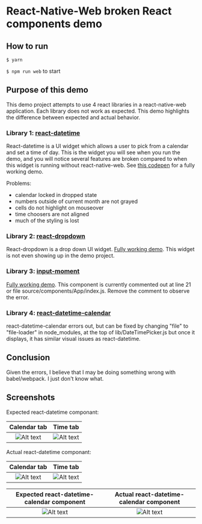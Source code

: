 # React-Native-Web broken React components demo

## How to run
```$ yarn```

```$ npm run web``` to start
## Purpose of this demo
This demo project attempts to use 4 react libraries in a react-native-web application. Each library does not work as expected. This demo highlights the difference between expected and actual behavior.

### Library 1: [react-datetime](https://github.com/YouCanBookMe/react-datetime)
React-datetime is a UI widget which allows a user to pick from a calendar and set a time of day. This is the widget you will see when you run the demo, and you will notice several features are broken compared to when this widget is running without react-native-web. See [this codepen](https://codepen.io/simeg/pen/mEmQmP) for a fully working demo.

Problems:

* calendar locked in dropped state
* numbers outside of current month are not grayed
* cells do not highlight on mouseover
* time choosers are not aligned
* much of the styling is lost
 

### Library 2: [react-dropdown](https://github.com/fraserxu/react-dropdown)
React-dropdown is a drop down UI widget. [Fully working demo](http://fraserxu.me/react-dropdown/). This widget is not even showing up in the demo project.

### Library 3: [input-moment](https://github.com/wangzuo/input-moment)
[Fully working demo](http://wangzuo.github.io/input-moment/). This component is currently commented out at line 21 or file source/components/App/index.js. Remove the comment to observe the error.

### Library 4: [react-datetime-calendar](https://github.com/deepreact/react-datetime-calendar)
react-datetime-calendar errors out, but can be fixed by changing "file" to "file-loader" in node_modules, at the top of lib/DateTimePicker.js but once it displays, it has similar visual issues as react-datetime.

## Conclusion
Given the errors, I believe that I may be doing something wrong with babel/webpack. I just don't know what.

## Screenshots
Expected react-datetime componant:

Calendar tab                                                                       |  Time tab
:---------------------------------------------------------------------------------:|:---------------------------------------------------------------------------------:
![Alt text](/source/screenshots/expectedCal.png?raw=true "Expected calendar tab")  |  ![Alt text](/source/screenshots/expectedTime.png?raw=true "Expected time tab")

Actual react-datetime componant:

Calendar tab                                                                       |  Time tab
:---------------------------------------------------------------------------------:|:---------------------------------------------------------------------------------:
![Alt text](/source/screenshots/actualCal.png?raw=true "Actual calendar tab")      |  ![Alt text](/source/screenshots/actualTime.png?raw=true "Actual time tab")

Expected react-datetime-calendar component                                                  |  Actual react-datetime-calendar component
:------------------------------------------------------------------------------------------:|:----------------------------------------------------------------------------------------:
![Alt text](/source/screenshots/RDCexpected.png?raw=true "Expected react-datetime-calendar")|![Alt text](/source/screenshots/RDCactual.png?raw=true "Actual react-datetime-calendar")




